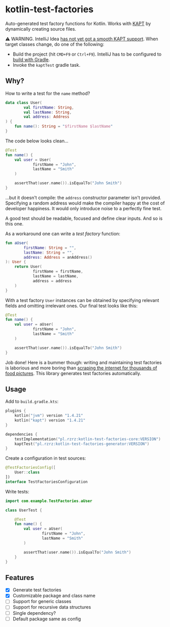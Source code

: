 # kotlin-test-factories

Auto-generated test factory functions for Kotlin. Works with 
[KAPT](https://kotlinlang.org/docs/reference/kapt.html)
by dynamically creating source files.

⚠️ WARNING. IntelliJ Idea
[has not yet got a smooth KAPT support](https://youtrack.jetbrains.com/issue/KT-15040). 
When target classes change, do one of the following:

- Build the project (hit `CMD+F9` or `Ctrl+F9`). 
  IntelliJ has to be configured to [build with Gradle](https://www.jetbrains.com/help/idea/gradle.html#gradle_settings_access). 
- Invoke the `kaptTest` gradle task. 

## Why?
How to write a test for the `name` method?
```kotlin
data class User(
        val firstName: String, 
        val lastName: String, 
        val address: Address
) { 
    fun name(): String = "$firstName $lastName"
}
```
The code below looks clean...
```kotlin
@Test
fun name() {
    val user = User(
            firstName = "John",
            lastName = "Smith"
    )

    assertThat(user.name()).isEqualTo("John Smith")
}
```
...but it doesn't compile: the `address` constructor parameter isn't provided.
Specifying a random address would make the compiler happy
at the cost of developer happiness. It would only introduce noise to
a perfectly fine test.

A good test should be readable, focused and define clear inputs. And so is this one.

As a workaround one can write a *test factory* function:
```kotlin
fun aUser(
        firstName: String = "",
        lastName: String = "",
        address: Address = anAddress()
): User {
    return User(
            firstName = firstName,
            lastName = lastName,
            address = address
    )
}
```
With a test factory `User` instances can be obtained by specifying relevant fields
and omitting irrelevant ones. Our final test looks like this:
```kotlin
@Test
fun name() {
    val user = aUser(
            firstName = "John",
            lastName = "Smith"
    )

    assertThat(user.name()).isEqualTo("John Smith")
}
```

Job done! Here is a bummer though: writing and maintaining test factories
is laborious and more boring than
[scraping the internet for thousands of food pictures](https://www.youtube.com/watch?t=135&v=vIci3C4JkL0).
This library generates test factories automatically.

## Usage
Add to `build.gradle.kts`:

```kotlin
plugins {
    kotlin("jvm") version "1.4.21"
    kotlin("kapt") version "1.4.21"
}

dependencies {
    testImplementation("pl.rzrz:kotlin-test-factories-core:VERSION")    // supports generated factories
    kaptTest("pl.rzrz:kotlin-test-factories-generator:VERSION")         // generator
}
```

Create a configuration in test sources: 
```kotlin
@TestFactoriesConfig([
    User::class
])
interface TestFactoriesConfiguration
```

Write tests:
```kotlin
import com.example.TestFactories.aUser

class UserTest {

    @Test
    fun name() {
        val user = aUser(
                firstName = "John",
                lastName = "Smith"
        )

        assertThat(user.name()).isEqualTo("John Smith")
    }
}
```


## Features

 - [x] Generate test factories
 - [x] Customizable package and class name
 - [ ] Support for generic classes
 - [ ] Support for recursive data structures
 - [ ] Single dependency?
 - [ ] Default package same as config